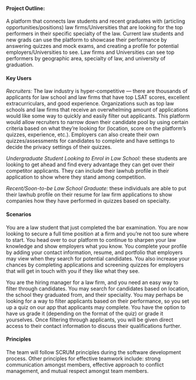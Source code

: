 #### __Project Outline:__

A platform that connects law students and recent graduates with (articling opportunities/positions) law firms/Universities that are looking for the top performers in their specific specialty of the law. Current law students and new grads can use the platform to showcase their performance by answering quizzes and mock exams, and creating a profile for potential employers/Universities to see. Law firms and Universities can see top performers by geographic area, specialty of law, and university of graduation.

#### __Key Users__

*Recruiters:* The law industry is hyper-competitive — there are thousands of applicants for law school and law firms that have top LSAT scores, excellent extracurriculars, and good experience. Organizations such as top law schools and law firms that receive an overwhelming amount of applications would like some way to quickly and easily filter out applicants. This platform would allow recruiters to narrow down their candidate pool by using certain criteria based on what they’re looking for (location, score on the platform’s quizzes, experience, etc.). Employers can also create their own quizzes/assessments for candidates to complete and have settings to decide the privacy settings of their quizzes.

*Undergraduate Student Looking to Enrol in Law School:* these students are looking to get ahead and find every advantage they can get over their competitor applicants. They can include their lawhub profile in their application to show where they stand among competition.

*Recent/Soon-to-be Law School Graduate:* these individuals are able to put their lawhub profile on their resume for law firm applications to show companies how they have performed in quizzes based on specialty.

#### __Scenarios__

You are a law student that just completed the bar examination. You are now looking to secure a full time position at a firm and you’re not too sure where to start. You head over to our platform to continue to sharpen your law knowledge and show employers what you know. You complete your profile by adding your contact information, resume, and portfolio that employers may view when they search for potential candidates. You also increase your chances by completing applications and screening quizzes for employers that will get in touch with you if they like what they see.

You are the hiring manager for a law firm, and you need an easy way to filter through candidates. You may search for candidates based on location, the school they graduated from, and their speciality. You may perhaps be looking for a way to filter applicants based on their performance, so you set up a quiz on our app that applicants may complete. You have the option to have us grade it (depending on the format of the quiz) or grade it yourselves. Once filtering through applicants, you will be given direct access to their contact information to discuss their qualifications further.

#### __Principles__

The team will follow SCRUM principles during the software development process. Other principles for effective teamwork include: strong communication amongst members, effective approach to conflict management, and mutual respect amongst team members.
